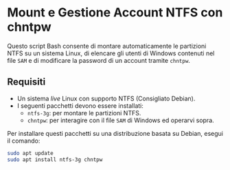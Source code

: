# Mount e Gestione Account NTFS con chntpw

Questo script Bash consente di montare automaticamente le partizioni NTFS su un sistema Linux, di elencare gli utenti di Windows contenuti nel file `SAM` e di modificare la password di un account tramite `chntpw`.

## Requisiti

- Un sistema *live* Linux con supporto NTFS (Consigliato Debian).
- I seguenti pacchetti devono essere installati:
  - `ntfs-3g`: per montare le partizioni NTFS.
  - `chntpw`: per interagire con il file `SAM` di Windows ed operarvi sopra.

Per installare questi pacchetti su una distribuzione basata su Debian, esegui il comando:

```bash
sudo apt update
sudo apt install ntfs-3g chntpw
